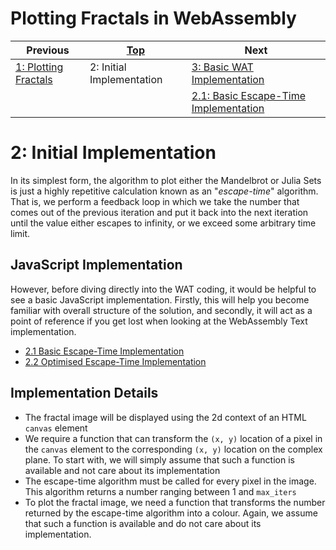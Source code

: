 # Plotting Fractals in WebAssembly

| Previous | [Top](/chriswhealy/plotting-fractals-in-webassembly) | Next
|---|---|---
| [1: Plotting Fractals](../01%20Plotting%20Fractals/) | 2: Initial Implementation | [3: Basic WAT Implementation](../03%20WAT%20Basic%20Implementation/)
| |  | [2.1: Basic Escape-Time Implementation](./01/)

# 2: Initial Implementation

In its simplest form, the algorithm to plot either the Mandelbrot or Julia Sets is just a highly repetitive calculation known as an "*escape-time*" algorithm.
That is, we perform a feedback loop in which we take the number that comes out of the previous iteration and put it back into the next iteration until the value either escapes to infinity, or we exceed some arbitrary time limit.

## JavaScript Implementation

However, before diving directly into the WAT coding, it would be helpful to see a basic JavaScript implementation.
Firstly, this will help you become familiar with overall structure of the solution, and secondly, it will act as a point of reference if you get lost when looking at the WebAssembly Text implementation.

* [2.1 Basic Escape-Time Implementation](./01/)
* [2.2 Optimised Escape-Time Implementation](./02/)

## Implementation Details

* The fractal image will be displayed using the 2d context of an HTML `canvas` element
* We require a function that can transform the `(x, y)` location of a pixel in the `canvas` element to the corresponding `(x, y)` location on the complex plane.  To start with, we will simply assume that such a function is available and not care about its implementation
* The escape-time algorithm must be called for every pixel in the image.  This algorithm returns a number ranging between 1 and `max_iters`
* To plot the fractal image, we need a function that transforms the number returned by the escape-time algorithm into a colour.  Again, we assume that such a function is available and do not care about its implementation.

